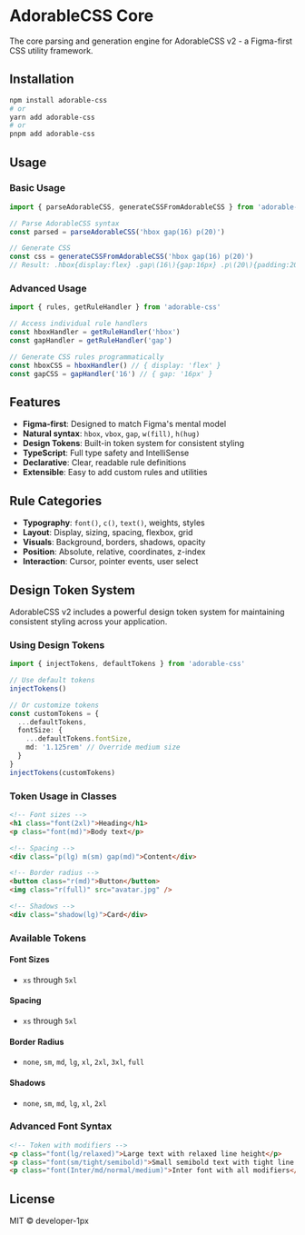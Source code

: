 # AdorableCSS Core

The core parsing and generation engine for AdorableCSS v2 - a Figma-first CSS utility framework.

## Installation

```bash
npm install adorable-css
# or
yarn add adorable-css
# or
pnpm add adorable-css
```

## Usage

### Basic Usage

```typescript
import { parseAdorableCSS, generateCSSFromAdorableCSS } from 'adorable-css'

// Parse AdorableCSS syntax
const parsed = parseAdorableCSS('hbox gap(16) p(20)')

// Generate CSS
const css = generateCSSFromAdorableCSS('hbox gap(16) p(20)')
// Result: .hbox{display:flex} .gap\(16\){gap:16px} .p\(20\){padding:20px}
```

### Advanced Usage

```typescript
import { rules, getRuleHandler } from 'adorable-css'

// Access individual rule handlers
const hboxHandler = getRuleHandler('hbox')
const gapHandler = getRuleHandler('gap')

// Generate CSS rules programmatically
const hboxCSS = hboxHandler() // { display: 'flex' }
const gapCSS = gapHandler('16') // { gap: '16px' }
```

## Features

- **Figma-first**: Designed to match Figma's mental model
- **Natural syntax**: `hbox`, `vbox`, `gap`, `w(fill)`, `h(hug)`
- **Design Tokens**: Built-in token system for consistent styling
- **TypeScript**: Full type safety and IntelliSense
- **Declarative**: Clear, readable rule definitions
- **Extensible**: Easy to add custom rules and utilities

## Rule Categories

- **Typography**: `font()`, `c()`, `text()`, weights, styles
- **Layout**: Display, sizing, spacing, flexbox, grid
- **Visuals**: Background, borders, shadows, opacity
- **Position**: Absolute, relative, coordinates, z-index
- **Interaction**: Cursor, pointer events, user select

## Design Token System

AdorableCSS v2 includes a powerful design token system for maintaining consistent styling across your application.

### Using Design Tokens

```typescript
import { injectTokens, defaultTokens } from 'adorable-css'

// Use default tokens
injectTokens()

// Or customize tokens
const customTokens = {
  ...defaultTokens,
  fontSize: {
    ...defaultTokens.fontSize,
    md: '1.125rem' // Override medium size
  }
}
injectTokens(customTokens)
```

### Token Usage in Classes

```html
<!-- Font sizes -->
<h1 class="font(2xl)">Heading</h1>
<p class="font(md)">Body text</p>

<!-- Spacing -->
<div class="p(lg) m(sm) gap(md)">Content</div>

<!-- Border radius -->
<button class="r(md)">Button</button>
<img class="r(full)" src="avatar.jpg" />

<!-- Shadows -->
<div class="shadow(lg)">Card</div>
```

### Available Tokens

#### Font Sizes
- `xs` through `5xl`

#### Spacing
- `xs` through `5xl`

#### Border Radius
- `none`, `sm`, `md`, `lg`, `xl`, `2xl`, `3xl`, `full`

#### Shadows
- `none`, `sm`, `md`, `lg`, `xl`, `2xl`

### Advanced Font Syntax

```html
<!-- Token with modifiers -->
<p class="font(lg/relaxed)">Large text with relaxed line height</p>
<p class="font(sm/tight/semibold)">Small semibold text with tight line height</p>
<p class="font(Inter/md/normal/medium)">Inter font with all modifiers</p>
```

## License

MIT © developer-1px